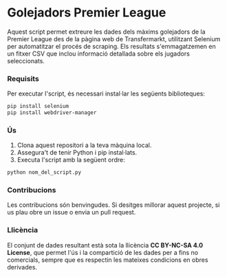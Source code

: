 # Golejadors Premier League

Aquest script permet extreure les dades dels màxims golejadors de la Premier League des de la pàgina web de Transfermarkt, utilitzant Selenium per automatitzar el procés de scraping. Els resultats s'emmagatzemen en un fitxer CSV que inclou informació detallada sobre els jugadors seleccionats.

### Requisits
Per executar l'script, és necessari instal·lar les següents biblioteques:

```bash
pip install selenium
pip install webdriver-manager
```

### Ús
1. Clona aquest repositori a la teva màquina local.
2. Assegura't de tenir Python i pip instal·lats.
3. Executa l'script amb la següent ordre:

```bash
python nom_del_script.py
```

### Contribucions
Les contribucions són benvingudes. Si desitges millorar aquest projecte, si us plau obre un issue o envia un pull request.

### Llicència
El conjunt de dades resultant està sota la llicència **CC BY-NC-SA 4.0 License**, que permet l'ús i la compartició de les dades per a fins no comercials, sempre que es respectin les mateixes condicions en obres derivades.



 
